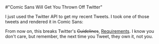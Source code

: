 #"Comic Sans Will Get You Thrown Off Twitter"

I just used the Twitter API to get my recent Tweets. I took one of those tweets and rendered it in Comic Sans:<a href="https://s3-eu-west-1.amazonaws.com/conoroneill.net/wp-content/uploads/2012/08/twitterapi.png"><img class="alignnone size-full wp-image-825" title="twitterapi" src="https://s3-eu-west-1.amazonaws.com/conoroneill.net/wp-content/uploads/2012/08/twitterapi.png" alt="" /></a>

From now on, this breaks Twitter's <span style="text-decoration: line-through;">Guidelines</span>, <a href="https://dev.twitter.com/blog/changes-coming-to-twitter-api">Requirements</a>. I know you don't care, but remember, the next time you Tweet, they own it, not you.

&nbsp;